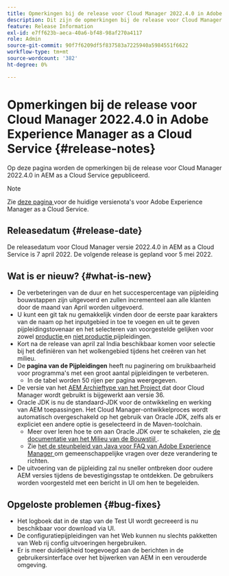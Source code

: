 ```yaml
---
title: Opmerkingen bij de release voor Cloud Manager 2022.4.0 in Adobe Experience Manager as a Cloud Service
description: Dit zijn de opmerkingen bij de release voor Cloud Manager 2022.4.0 in AEM as a Cloud Service.
feature: Release Information
exl-id: e7ff623b-aeca-40a6-bf48-98af270a4117
role: Admin
source-git-commit: 90f7f6209df5f837583a7225940a5984551f6622
workflow-type: tm+mt
source-wordcount: '382'
ht-degree: 0%

---
```


# Opmerkingen bij de release voor Cloud Manager 2022.4.0 in Adobe Experience Manager as a Cloud Service {#release-notes}

Op deze pagina worden de opmerkingen bij de release voor Cloud Manager 2022.4.0 in AEM as a Cloud Service gepubliceerd.

>[!NOTE]
>
>Zie [ deze pagina ](/help/release-notes/release-notes-cloud/release-notes-current.md) voor de huidige versienota&#39;s voor Adobe Experience Manager as a Cloud Service.

## Releasedatum {#release-date}

De releasedatum voor Cloud Manager versie 2022.4.0 in AEM as a Cloud Service is 7 april 2022. De volgende release is gepland voor 5 mei 2022.

## Wat is er nieuw? {#what-is-new}

* De verbeteringen van de duur en het succespercentage van pijpleiding bouwstappen zijn uitgevoerd en zullen incrementeel aan alle klanten door de maand van April worden uitgevoerd.
* U kunt een git tak nu gemakkelijk vinden door de eerste paar karakters van de naam op het inputgebied in toe te voegen en uit te geven pijpleidingstovenaar en het selecteren van voorgestelde gelijken voor zowel [ productie ](/help/implementing/cloud-manager/configuring-pipelines/configuring-production-pipelines.md) en [ niet productie ](/help/implementing/cloud-manager/configuring-pipelines/configuring-non-production-pipelines.md) pijpleidingen.
* Kort na de release van april zal India beschikbaar komen voor selectie bij het definiëren van het wolkengebied tijdens het creëren van het milieu.
* De **pagina van de Pijpleidingen** heeft nu paginering om bruikbaarheid voor programma&#39;s met een groot aantal pijpleidingen te verbeteren.
   * In de tabel worden 50 rijen per pagina weergegeven.
* De versie van het [ AEM Archieftype van het Project ](https://experienceleague.adobe.com/docs/experience-manager-core-components/using/developing/archetype/overview.html) dat door Cloud Manager wordt gebruikt is bijgewerkt aan versie 36.
* Oracle JDK is nu de standaard-JDK voor de ontwikkeling en werking van AEM toepassingen. Het Cloud Manager-ontwikkelproces wordt automatisch overgeschakeld op het gebruik van Oracle JDK, zelfs als er expliciet een andere optie is geselecteerd in de Maven-toolchain.
   * Meer over leren hoe te om aan Oracle JDK over te schakelen, zie [ de documentatie van het Milieu van de Bouwstijl ](/help/implementing/cloud-manager/getting-access-to-aem-in-cloud/build-environment-details.md#using-java-support).
   * Zie [ het de steunbeleid van Java voor FAQ van Adobe Experience Manager ](https://experienceleague.adobe.com/docs/experience-manager-65/assets/Java_Policy_for_Adobe_Experience_Manager.pdf) om gemeenschappelijke vragen over deze verandering te richten.
* De uitvoering van de pijpleiding zal nu sneller ontbreken door oudere AEM versies tijdens de bevestigingsstap te ontdekken. De gebruikers worden voorgesteld met een bericht in UI om hen te begeleiden.

## Opgeloste problemen {#bug-fixes}

* Het logboek dat in de stap van de Test UI wordt gecreeerd is nu beschikbaar voor download via UI.
* De configuratiepijpleidingen van het Web kunnen nu slechts pakketten van Web rij config uitvoeringen hergebruiken.
* Er is meer duidelijkheid toegevoegd aan de berichten in de gebruikersinterface over het bijwerken van AEM in een verouderde omgeving.
